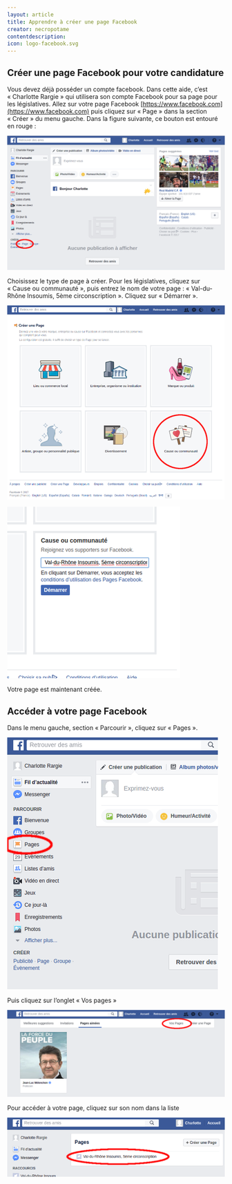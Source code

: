 ```yaml
---
layout: article
title: Apprendre à créer une page Facebook
creator: necropotame
contentdescription:
icon: logo-facebook.svg
---
```


## Créer une page Facebook pour votre candidature

Vous devez déjà posséder un compte facebook. Dans cette aide, c’est « Charlotte Rargie » qui utilisera son compte Facebook pour sa page pour les législatives.
Allez sur votre page Facebook [https://www.facebook.com](https://www.facebook.com) puis cliquez sur « Page » dans la section « Créer » du menu gauche. Dans la figure suivante, ce bouton est entouré en rouge :

![Facebook](/assets/images/screenshots/facebook-1.png)

Choisissez le type de page à créer. Pour les législatives, cliquez sur « Cause ou communauté », puis entrez le nom de votre page : « Val-du-Rhône Insoumis, 5ème circonscription ». Cliquez sur « Démarrer ».

![Facebook](/assets/images/screenshots/facebook-2.png)

![Facebook](/assets/images/screenshots/facebook-3.png)

Votre page est maintenant créée.

## Accéder à votre page Facebook

Dans le menu gauche, section « Parcourir », cliquez sur « Pages ».

![Facebook](/assets/images/screenshots/facebook-4.png)

Puis cliquez sur l’onglet « Vos pages »

![Facebook](/assets/images/screenshots/facebook-5.png)

Pour accéder à votre page, cliquez sur son nom dans la liste

![Facebook](/assets/images/screenshots/facebook-6.png)
